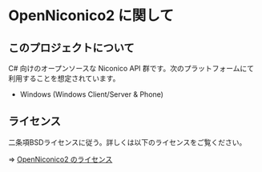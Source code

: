 ﻿# OpenNiconico2 に関して

## このプロジェクトについて
C# 向けのオープンソースな Niconico API 群です。次のプラットフォームにて利用することを想定されています。

- Windows (Windows Client/Server & Phone)

## ライセンス
二条項BSDライセンスに従う。詳しくは以下のライセンスをご覧ください。

⇒ [OpenNiconico2 のライセンス](./license.md)